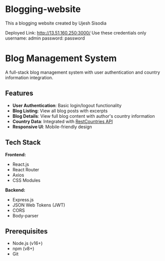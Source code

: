 # Blogging-website
This a blogging website created by Ujesh Sisodia

Deployed Link: http://13.51.160.250:3000/
Use these credentials only      username: admin
                                password: password
# Blog Management System
A full-stack blog management system with user authentication and country information integration.

## Features

- **User Authentication**: Basic login/logout functionality
- **Blog Listing**: View all blog posts with excerpts
- **Blog Details**: View full blog content with author's country information
- **Country Data**: Integrated with [RestCountries API](https://restcountries.com/)
- **Responsive UI**: Mobile-friendly design

## Tech Stack

**Frontend:**
- React.js
- React Router
- Axios
- CSS Modules

**Backend:**
- Express.js
- JSON Web Tokens (JWT)
- CORS
- Body-parser

## Prerequisites
- Node.js (v16+)
- npm (v8+)
- Git
